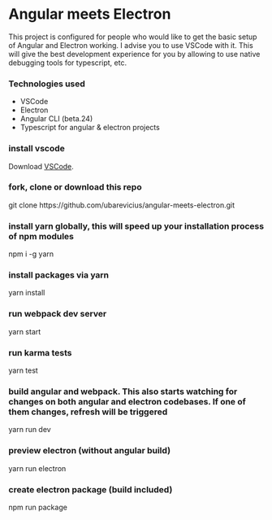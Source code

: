 
# Angular meets Electron</h3>

This project is configured for people who would like to get the basic setup of Angular and Electron working.
I advise you to use VSCode with it. This will give the best development experience for you by allowing to use
native debugging tools for typescript, etc.

<h3>Technologies used</h3>

<ul>
    <li>
        VSCode
    </li>
    <li>
        Electron
    </li>
    <li>
        Angular CLI (beta.24)
    </li>
    <li>
        Typescript for angular & electron projects
    </li>
</ul>

<h3>install vscode</h3>
Download <a href="https://code.visualstudio.com/download">VSCode</a>.

<h3>fork, clone or download this repo</h3>
git clone https://github.com/ubarevicius/angular-meets-electron.git

<h3>install yarn globally, this will speed up your installation process of npm modules</h3>
npm i -g yarn

<h3>install packages via yarn</h3>
yarn install

<h3>run webpack dev server</h3>
yarn start

<h3>run karma tests</h3>
yarn test

<h3>build angular and webpack. This also starts watching for changes on both angular and electron codebases. If one of them changes, refresh will be triggered</h3>
yarn run dev

<h3>preview electron (without angular build)</h3>
yarn run electron

<h3>create electron package (build included)</h3>
npm run package
